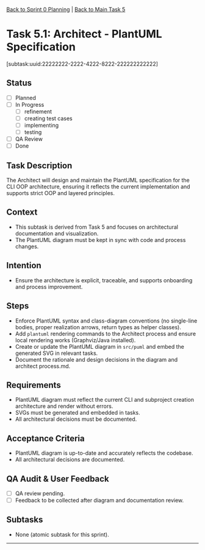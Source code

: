 [Back to Sprint 0 Planning](./planning.md) | [Back to Main Task 5](./task-5-template-new-subproject.md)

# Task 5.1: Architect - PlantUML Specification

[subtask:uuid:22222222-2222-4222-8222-222222222222]

## Status
- [ ] Planned
- [ ] In Progress
  - [ ] refinement
  - [ ] creating test cases
  - [ ] implementing
  - [ ] testing
- [ ] QA Review
- [ ] Done

## Task Description
The Architect will design and maintain the PlantUML specification for the CLI OOP architecture, ensuring it reflects the current implementation and supports strict OOP and layered principles.

## Context
- This subtask is derived from Task 5 and focuses on architectural documentation and visualization.
- The PlantUML diagram must be kept in sync with code and process changes.

## Intention
- Ensure the architecture is explicit, traceable, and supports onboarding and process improvement.

## Steps
- Enforce PlantUML syntax and class-diagram conventions (no single-line bodies, proper realization arrows, return types as helper classes).
- Add `plantuml` rendering commands to the Architect process and ensure local rendering works (Graphviz/Java installed).
- Create or update the PlantUML diagram in `src/puml` and embed the generated SVG in relevant tasks.
- Document the rationale and design decisions in the diagram and architect process.md.

## Requirements
- PlantUML diagram must reflect the current CLI and subproject creation architecture and render without errors.
- SVGs must be generated and embedded in tasks.
- All architectural decisions must be documented.

## Acceptance Criteria
- PlantUML diagram is up-to-date and accurately reflects the codebase.
- All architectural decisions are documented.

## QA Audit & User Feedback
- [ ] QA review pending.
- [ ] Feedback to be collected after diagram and documentation review.

## Subtasks
- None (atomic subtask for this sprint).

---
